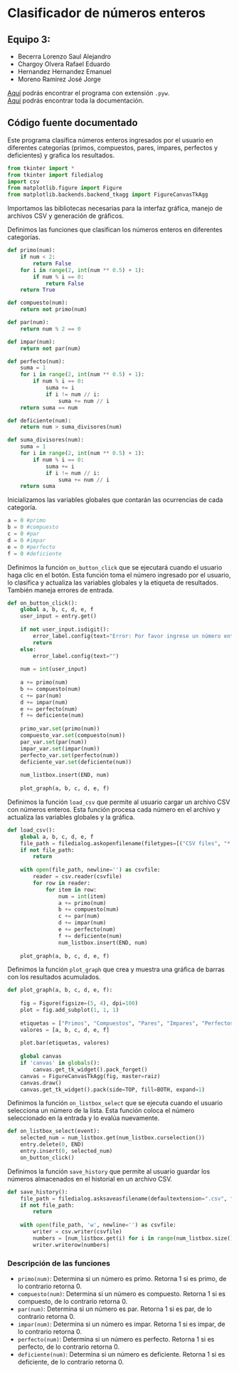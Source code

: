 # Clasificador de números enteros
## Equipo 3: 
* Becerra Lorenzo Saul Alejandro 
* Chargoy Olvera Rafael Eduardo
* Hernandez Hernandez Emanuel
* Moreno Ramirez José Jorge 

[Aquí](Source/main.pyw) podrás encontrar el programa con extensión `.pyw`.</br>
[Aquí](Docs/README.md) podrás encontrar toda la documentación.

## Código fuente documentado

Este programa clasifica números enteros ingresados por el usuario en diferentes categorías (primos, compuestos, pares, impares, perfectos y deficientes) y grafica los resultados.

```python
from tkinter import *
from tkinter import filedialog
import csv
from matplotlib.figure import Figure
from matplotlib.backends.backend_tkagg import FigureCanvasTkAgg
```
Importamos las bibliotecas necesarias para la interfaz gráfica, manejo de archivos CSV y generación de gráficos.

Definimos las funciones que clasifican los números enteros en diferentes categorías.

```python
def primo(num):
    if num < 2:
        return False
    for i in range(2, int(num ** 0.5) + 1):
        if num % i == 0:
            return False
    return True

def compuesto(num):
    return not primo(num)

def par(num):
    return num % 2 == 0

def impar(num):
    return not par(num)

def perfecto(num):
    suma = 1
    for i in range(2, int(num ** 0.5) + 1):
        if num % i == 0:
            suma += i
            if i != num // i:
                suma += num // i
    return suma == num

def deficiente(num):
    return num > suma_divisores(num)

def suma_divisores(num):
    suma = 1
    for i in range(2, int(num ** 0.5) + 1):
        if num % i == 0:
            suma += i
            if i != num // i:
                suma += num // i
    return suma
```

Inicializamos las variables globales que contarán las ocurrencias de cada categoría.

```python
a = 0 #primo
b = 0 #compuesto
c = 0 #par
d = 0 #impar
e = 0 #perfecto
f = 0 #deficiente
```

Definimos la función `on_button_click` que se ejecutará cuando el usuario haga clic en el botón. Esta función toma el número ingresado por el usuario, lo clasifica y actualiza las variables globales y la etiqueta de resultados. También maneja errores de entrada.

```python
def on_button_click():
    global a, b, c, d, e, f 
    user_input = entry.get()
    
    if not user_input.isdigit():
        error_label.config(text="Error: Por favor ingrese un número entero válido.")
        return
    else:
        error_label.config(text="")
    
    num = int(user_input) 
    
    a += primo(num)
    b += compuesto(num)
    c += par(num)
    d += impar(num)
    e += perfecto(num)
    f += deficiente(num)
    
    primo_var.set(primo(num))
    compuesto_var.set(compuesto(num))
    par_var.set(par(num))
    impar_var.set(impar(num))
    perfecto_var.set(perfecto(num))
    deficiente_var.set(deficiente(num))
    
    num_listbox.insert(END, num)
    
    plot_graph(a, b, c, d, e, f)
```

Definimos la función `load_csv` que permite al usuario cargar un archivo CSV con números enteros. Esta función procesa cada número en el archivo y actualiza las variables globales y la gráfica.

```python
def load_csv():
    global a, b, c, d, e, f
    file_path = filedialog.askopenfilename(filetypes=[("CSV files", "*.csv")])
    if not file_path:
        return
    
    with open(file_path, newline='') as csvfile:
        reader = csv.reader(csvfile)
        for row in reader:
            for item in row:
                num = int(item)
                a += primo(num)
                b += compuesto(num)
                c += par(num)
                d += impar(num)
                e += perfecto(num)
                f += deficiente(num)
                num_listbox.insert(END, num)
    
    plot_graph(a, b, c, d, e, f)
```

Definimos la función `plot_graph` que crea y muestra una gráfica de barras con los resultados acumulados.

```python
def plot_graph(a, b, c, d, e, f):
    
    fig = Figure(figsize=(5, 4), dpi=100)
    plot = fig.add_subplot(1, 1, 1)
    
    etiquetas = ["Primos", "Compuestos", "Pares", "Impares", "Perfectos", "Deficientes"]
    valores = [a, b, c, d, e, f]
    
    plot.bar(etiquetas, valores)
    
    global canvas
    if 'canvas' in globals():
        canvas.get_tk_widget().pack_forget()  
    canvas = FigureCanvasTkAgg(fig, master=raiz)
    canvas.draw()
    canvas.get_tk_widget().pack(side=TOP, fill=BOTH, expand=1)
```

Definimos la función `on_listbox_select` que se ejecuta cuando el usuario selecciona un número de la lista. Esta función coloca el número seleccionado en la entrada y lo evalúa nuevamente.

```python
def on_listbox_select(event):
    selected_num = num_listbox.get(num_listbox.curselection())
    entry.delete(0, END)
    entry.insert(0, selected_num)
    on_button_click()
```

Definimos la función `save_history` que permite al usuario guardar los números almacenados en el historial en un archivo CSV.

```python
def save_history():
    file_path = filedialog.asksaveasfilename(defaultextension=".csv", filetypes=[("CSV files", "*.csv")])
    if not file_path:
        return
    
    with open(file_path, 'w', newline='') as csvfile:
        writer = csv.writer(csvfile)
        numbers = [num_listbox.get(i) for i in range(num_listbox.size())]
        writer.writerow(numbers)
```

### Descripción de las funciones

- `primo(num)`: Determina si un número es primo. Retorna 1 si es primo, de lo contrario retorna 0.
- `compuesto(num)`: Determina si un número es compuesto. Retorna 1 si es compuesto, de lo contrario retorna 0.
- `par(num)`: Determina si un número es par. Retorna 1 si es par, de lo contrario retorna 0.
- `impar(num)`: Determina si un número es impar. Retorna 1 si es impar, de lo contrario retorna 0.
- `perfecto(num)`: Determina si un número es perfecto. Retorna 1 si es perfecto, de lo contrario retorna 0.
- `deficiente(num)`: Determina si un número es deficiente. Retorna 1 si es deficiente, de lo contrario retorna 0.
